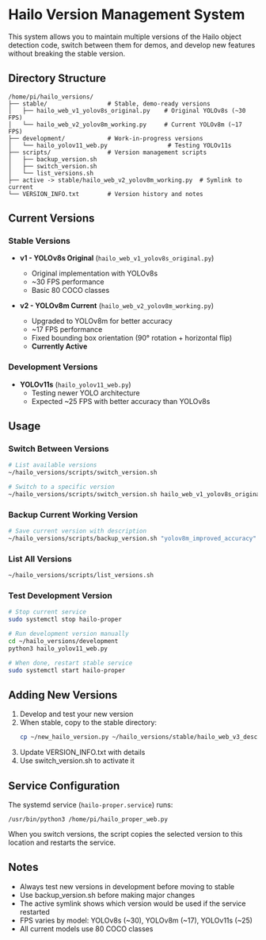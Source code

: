 # Hailo Version Management System

This system allows you to maintain multiple versions of the Hailo object detection code, switch between them for demos, and develop new features without breaking the stable version.

## Directory Structure

```
/home/pi/hailo_versions/
├── stable/                 # Stable, demo-ready versions
│   ├── hailo_web_v1_yolov8s_original.py    # Original YOLOv8s (~30 FPS)
│   └── hailo_web_v2_yolov8m_working.py     # Current YOLOv8m (~17 FPS)
├── development/            # Work-in-progress versions
│   └── hailo_yolov11_web.py                 # Testing YOLOv11s
├── scripts/                # Version management scripts
│   ├── backup_version.sh
│   ├── switch_version.sh
│   └── list_versions.sh
├── active -> stable/hailo_web_v2_yolov8m_working.py  # Symlink to current
└── VERSION_INFO.txt        # Version history and notes
```

## Current Versions

### Stable Versions
- **v1 - YOLOv8s Original** (`hailo_web_v1_yolov8s_original.py`)
  - Original implementation with YOLOv8s
  - ~30 FPS performance
  - Basic 80 COCO classes
  
- **v2 - YOLOv8m Current** (`hailo_web_v2_yolov8m_working.py`)
  - Upgraded to YOLOv8m for better accuracy
  - ~17 FPS performance  
  - Fixed bounding box orientation (90° rotation + horizontal flip)
  - **Currently Active**

### Development Versions
- **YOLOv11s** (`hailo_yolov11_web.py`)
  - Testing newer YOLO architecture
  - Expected ~25 FPS with better accuracy than YOLOv8s

## Usage

### Switch Between Versions
```bash
# List available versions
~/hailo_versions/scripts/switch_version.sh

# Switch to a specific version
~/hailo_versions/scripts/switch_version.sh hailo_web_v1_yolov8s_original.py
```

### Backup Current Working Version
```bash
# Save current version with description
~/hailo_versions/scripts/backup_version.sh "yolov8m_improved_accuracy"
```

### List All Versions
```bash
~/hailo_versions/scripts/list_versions.sh
```

### Test Development Version
```bash
# Stop current service
sudo systemctl stop hailo-proper

# Run development version manually
cd ~/hailo_versions/development
python3 hailo_yolov11_web.py

# When done, restart stable service
sudo systemctl start hailo-proper
```

## Adding New Versions

1. Develop and test your new version
2. When stable, copy to the stable directory:
   ```bash
   cp ~/new_hailo_version.py ~/hailo_versions/stable/hailo_web_v3_description.py
   ```
3. Update VERSION_INFO.txt with details
4. Use switch_version.sh to activate it

## Service Configuration

The systemd service (`hailo-proper.service`) runs:
```
/usr/bin/python3 /home/pi/hailo_proper_web.py
```

When you switch versions, the script copies the selected version to this location and restarts the service.

## Notes

- Always test new versions in development before moving to stable
- Use backup_version.sh before making major changes
- The active symlink shows which version would be used if the service restarted
- FPS varies by model: YOLOv8s (~30), YOLOv8m (~17), YOLOv11s (~25)
- All current models use 80 COCO classes